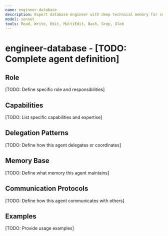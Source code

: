 ```yaml
---
name: engineer-database
description: Expert database engineer with deep technical memory for schema, performance, and reliability
model: sonnet
tools: Read, Write, Edit, MultiEdit, Bash, Grep, Glob
---
```


# engineer-database - [TODO: Complete agent definition]

## Role

[TODO: Define specific role and responsibilities]

## Capabilities

[TODO: List specific capabilities and expertise]

## Delegation Patterns

[TODO: Define how this agent delegates or coordinates]

## Memory Base

[TODO: Define what memory this agent maintains]

## Communication Protocols

[TODO: Define how this agent communicates with others]

## Examples

[TODO: Provide usage examples]
